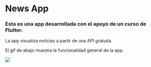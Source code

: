 # News App

### Esta es una app desarrollada con el apoyo de un curso de Flutter.

La app visualiza noticias a partir de una API gratuita. 

El gif de abajo muestra la funcionalidad general de la app.

![](news_app.gif)

